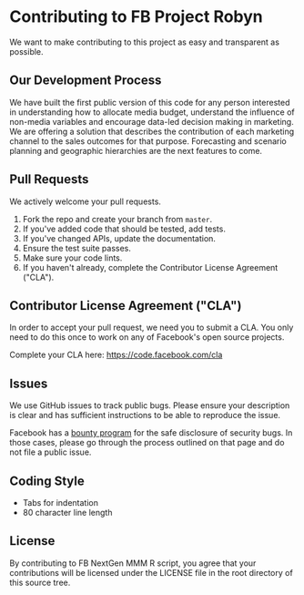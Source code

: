 # Contributing to FB Project Robyn

We want to make contributing to this project as easy and transparent as
possible.

## Our Development Process

We have built the first public version of this code for any person interested in
understanding how to allocate media budget, understand the influence of
non-media variables and encourage data-led decision making in marketing. We are
offering a solution that describes the contribution of each marketing channel to
the sales outcomes for that purpose. Forecasting and scenario planning and
geographic hierarchies are the next features to come.

## Pull Requests

We actively welcome your pull requests.

1. Fork the repo and create your branch from `master`.
2. If you've added code that should be tested, add tests.
3. If you've changed APIs, update the documentation.
4. Ensure the test suite passes.
5. Make sure your code lints.
6. If you haven't already, complete the Contributor License Agreement ("CLA").

## Contributor License Agreement ("CLA")

In order to accept your pull request, we need you to submit a CLA. You only need
to do this once to work on any of Facebook's open source projects.

Complete your CLA here: <https://code.facebook.com/cla>

## Issues

We use GitHub issues to track public bugs. Please ensure your description is
clear and has sufficient instructions to be able to reproduce the issue.

Facebook has a [bounty program](https://www.facebook.com/whitehat/) for the safe
disclosure of security bugs. In those cases, please go through the process
outlined on that page and do not file a public issue.

## Coding Style

- Tabs for indentation
- 80 character line length

## License

By contributing to FB NextGen MMM R script, you agree that your contributions
will be licensed under the LICENSE file in the root directory of this source
tree.
